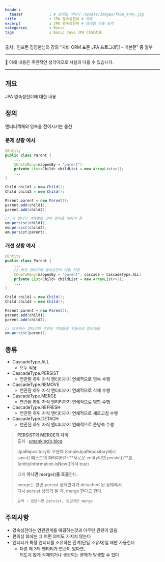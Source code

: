 ```yaml
---
header:
  teaser            : # 썸네일 이미지 /assets/images/face_army.jpg
title               : JPA 영속성전이 # 제목
excerpt             : JPA 영속성전이 # 썸네일 한줄 요약
categories          : Basic
tags                : Basic Java JPA CASCADE
---
```


출처 : 인프런 김영한님의 강의 "자바 ORM 표준 JPA 프로그래밍 - 기본편" 중 일부

---

🚫 아래 내용은 주관적인 생각이므로 사실과 다를 수 있습니다.

---

## 개요

JPA 영속성전이에 대한 내용

## 정의

엔티티객체의 영속을 전이시키는 옵션

### 문제 상황 예시

```java
@Entity
public class Parent {
    ...
    @OneToMany(mappedBy = "parent")
    private List<Child> childList = new ArrayList<>();
    ...
}
```

```java
Child child1 = new Child();
Child child2 = new Child();

Parent parent = new Parent();
parent.add(child1);
parent.add(child2);

// 각 엔티티 객체별로 전부 영속을 해줘야 함
em.persist(child1);
em.persist(child2);
em.persist(parent);
```

### 개선 상황 예시

```java
@Entity
public class Parent {
    ...
    // 하위 엔티티에 영속성전이 타입 지정
    @OneToMany(mappedBy = "parent", cascade = CascadeType.ALL)
    private List<Child> childList = new ArrayList<>();
    ...
}
```

```java
Child child1 = new Child();
Child child2 = new Child();

Parent parent = new Parent();
parent.add(child1);
parent.add(child2);

// 영속하는 엔티티와 연관된 객체들을 자동으로 영속해줌
em.persist(parent);
```

## 종류

- CascadeType.ALL
  - 모두 적용
- CascadeType.PERSIST
  - 연관된 하위 자식 엔티티까지 연쇄적으로 영속 수행
- CascadeType.REMOVE
  - 연관된 하위 자식 엔티티까지 연쇄적으로 삭제 수행
- CascadeType.MERGE
  - 연관된 하위 자식 엔티티까지 연쇄적으로 병합 수행
- CascadeType.REFRESH
  - 연관된 하위 자식 엔티티까지 연쇄적으로 새로고침 수행
- CascadeType.DETACH
  - 연관된 하위 자식 엔티티까지 연쇄적으로 준영속 수행

> **PERSIST와 MERGE의 차이**  
> 출처 : [umanking's blog](https://umanking.github.io/2019/04/12/jpa-persist-merge/)  
>  
> JpaRepository의 구현체 SimpleJpaRepository에서  
> save() 메소드의 파라미터가 **새로운 entity이면 persist()**를,  
> (entityInformation.isNew()에서 true)  
>  
> 그게 **아니면 merge()를 호출**한다.  
>  
> merge는 한번 persist 상태였다가 detached 된 상태에서  
> 다시 persist 상태가 될 때, merge 한다고 한다.
>  
> `요약 : 없던거면 persist, 있던거면 merge`

## 주의사항

- 영속성전이는 연관관계를 매핑하는것과 아무런 관련이 없음  
- 편의성 외에는 그 어떤 의미도 가지지 않는다  
- 엔티티가 특정 엔티티를 소유하는 관계(단일 소유자)일 때만 사용한다
  - 다른 제 3의 엔티티가 연관이 있다면,  
    의도치 않게 삭제되거나 생성되는 문제가 발생할 수 있다
